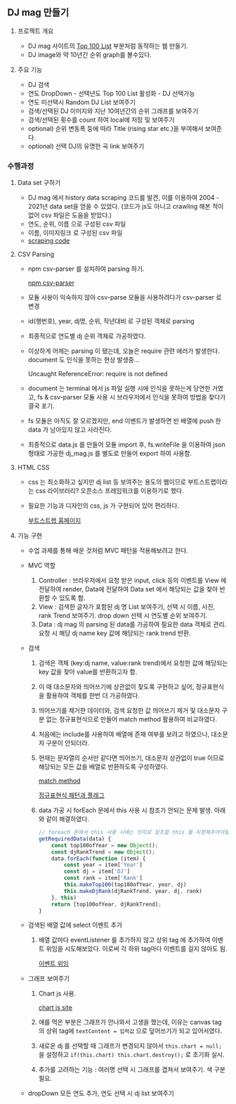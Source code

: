 ## DJ mag 만들기

1. 프로젝트 개요
    - DJ mag 사이트의 [Top 100 List](https://djmag.com/top100dj?year=2021) 부분처럼 동작하는 웹 만들기.
    - DJ image와 약 10년간 순위 graph를 볼수있다.
    
2. 주요 기능
    - DJ 검색
    - 연도 DropDown - 선택년도 Top 100 List 활성화 - DJ 선택가능   
    - 연도 미선택시 Random DJ List 보여주기
    - 검색/선택된 DJ 이미지와 지난 10여년간의 순위 그래프를 보여주기
    - 검색/선택된 횟수를 count 하여 local에 저장 및 보여주기
    - optional) 순위 변동폭 등에 따라 Title (rising star etc.)을 부여해서 보여준다.
    - optional) 선택 DJ의 유명한 곡 link 보여주기 
    
    
### 수행과정

1. Data set 구하기
    - DJ mag 에서 history data scraping 코드를 발견, 이를 이용하여 2004 - 2021년 data set을 얻을 수 있었다.
      (코드가 js도 아니고 crawling 해본 적이 없어 csv 파일은 도움을 받았다.)
    - 연도, 순위, 이름 으로 구성된 csv 파일
    - 이름, 이미지링크 로 구성된 csv 파일
    - [scraping code](https://github.com/koki25ando/DJ-Mag-History-Data/blob/master/DJ_Mag.R)    
    
2. CSV Parsing
    - npm csv-parser 를 설치하여 parsing 하기.
    
        [npm csv-parser](https://www.npmjs.com/package/csv-parser)
    - 모듈 사용이 익숙하지 않아 csv-parse 모듈을 사용하려다가 csv-parser 로 변경
    - id(행번호), year, dj명, 순위, 작년대비 로 구성된 객체로 parsing
    - 최종적으로 연도별 dj 순위 객체로 가공하였다.
    - 이상하게 어제는 parsing 이 됐는데, 오늘은 require 관련 에러가 발생한다. document 도 인식을 못하는 현상 발생중...
    
        Uncaught ReferenceError: require is not defined
        
    - document 는 terminal 에서 js 파일 실행 시에 인식을 못하는게 당연한 거였고, fs & csv-parser 모듈 사용 시 브라우저에서 인식을 못하여 방법을 찾다가 결국 포기.
    - fs 모듈은 아직도 잘 모르겠지만, end 이벤트가 발생하면 빈 배열에 push 한 data 가 남아있지 않고 사라진다. 
    - 최종적으로 data.js 를 만들어 모듈 import 후, fs.writeFile 을 이용하여 json 형태로 가공한 dj_mag.js 를 별도로 만들어 export 하여 사용함.
        
3. HTML CSS
    - css 는 최소화하고 싶지만 dj list 등 보여주는 용도의 웹이므로 부트스트랩이라는 css 라이브러리? 오픈소스 프레임워크를 이용하기로 했다.
    - 필요한 기능과 디자인의 css, js 가 구현되어 있어 편리하다.
          
        [부트스트랩 홈페이지](https://getbootstrap.com/docs/5.1/getting-started/introduction/)
        
4. 기능 구현
    - 수업 과제를 통해 배운 것처럼 MVC 패턴을 적용해보려고 한다.
    - MVC 역할
        1. Controller : 브라우저에서 요청 받은 input, click 등의 이벤트를 View 에 전달하여 render, Data에 전달하여 Data set 에서 해당되는 값을 찾아 반환할 수 있도록 함.
        2. View : 검색한 글자가 포함된 dj 명 List 보여주기, 선택 시 이름, 사진, rank Trend 보여주기. drop down 선택 시 연도별 순위 보여주기.
        3. Data : dj mag 의 parsing 된 data를 가공하여 필요한 data 객체로 관리. 요청 시 해당 dj name key 값에 해당되는 rank trend 반환. 
       
    - 검색
        1. 검색은 객체 (key:dj name, value:rank trend)에서 요청한 값에 해당되는 key 값을 찾아 value를 반환하고자 함.
        2. 이 때 대소문자와 띄어쓰기에 상관없이 찾도록 구현하고 싶어, 정규표현식을 활용하여 객체를 한번 더 가공하였다. 
        3. 띄어쓰기를 제거한 데이터와, 검색 요청한 값 띄어쓰기 제거 및 대소문자 구분 없는 정규표현식으로 만들어 match method 활용하여 비교하였다.
        4. 처음에는 include를 사용하여 배열에 존재 여부를 보려고 하였으나, 대소문자 구분이 안되더라.
        5. 현재는 문자열의 순서만 같다면 띄어쓰기, 대소문자 상관없이 true 이므로 해당되는 모든 값을 배열로 반환하도록 구성하였다.
        
            [match method](https://developer.mozilla.org/ko/docs/Web/JavaScript/Reference/Global_Objects/String/match)
            
            [정규표현식 패턴과 플래그](https://ko.javascript.info/regexp-introduction)
            
        6. data 가공 시 forEach 문에서 this 사용 시 참조가 안되는 문제 발생. 아래와 같이 해결하였다.
            ```javascript
            // foreach 문에서 this 사용 시에는 인자로 참조할 this 를 지정해주어야함.
            getRequiredData(data) {
                const top100ofYear = new Object();
                const djRankTrend = new Object();
                data.forEach(function (item) {
                    const year = item['Year']
                    const dj = item['DJ']
                    const rank = item['Rank']
                    this.makeTop100(top100ofYear, year, dj)
                    this.makeDjRank(djRankTrend, year, dj, rank)
                }, this)
                return [top100ofYear, djRankTrend];
            }
            ```   
    - 검색된 배열 값에 select 이벤트 추가
        1. 배열 값마다 eventListener 를 추가하지 않고 상위 tag 에 추가하여 이벤트 위임을 시도해보았다. 이로써 각 하위 tag마다 이벤트를 걸지 않아도 됨.
            
            [이벤트 위임](https://ko.javascript.info/event-delegation)
            
    - 그래프 보여주기
        1. Chart js 사용. 
        
            [chart js site](https://www.chartjs.org/docs/latest/getting-started/)
            
        2. 애를 먹은 부분은 그래프가 안나와서 고생을 했는데, 이유는 canvas tag 의 상위 tag에 ```textContent = 입력값``` 으로 덮어쓰기가 되고 있어서였다.
        3. 새로운 dj 를 선택할 때 그래프가 변경되지 않아서 ```this.chart = null; ``` 을 설정하고 ```if(this.chart) this.chart.destroy();``` 로 초기화 실시.
        4. 추가를 고려하는 기능 : 여러명 선택 시 그래프를 겹쳐서 보여주기. 색 구분 필요.
        
    - dropDown 모든 연도 추가, 연도 선택 시 dj list 보여주기